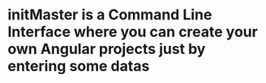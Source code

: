 # initMaster is a Command Line Interface where you can create your own Angular projects just by entering some datas
